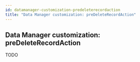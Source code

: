 ```yaml
---
id: datamanager-customization-predeleterecordaction
title: "Data Manager customization: preDeleteRecordAction"
---
```


## Data Manager customization: preDeleteRecordAction

TODO

